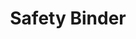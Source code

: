 ---
title: "Safety Binder"
meta_title: ""
description: ""
image: "/images/safety-binder.png"
categories: ["Safety"]
draft: false
---